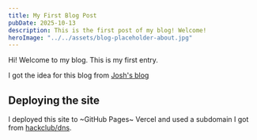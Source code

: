 ```yaml
---
title: My First Blog Post
pubDate: 2025-10-13
description: This is the first post of my blog! Welcome!
heroImage: "../../assets/blog-placeholder-about.jpg"
---
```


Hi! Welcome to my blog. This is my first entry.

I got the idea for this blog from [Josh's blog](https://blog.slitrostudio.me/)

## Deploying the site

I deployed this site to ~GitHub Pages~ Vercel and used a subdomain I got from [hackclub/dns](https://github.com/hackclub/dns).

